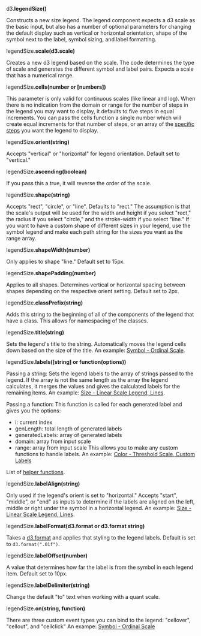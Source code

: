 d3.**legendSize()**

Constructs a new size legend. The legend component expects a d3 scale as the basic input, but also has a number of optional parameters for changing the default display such as vertical or horizontal orientation, shape of the symbol next to the label, symbol sizing, and label formatting.

legendSize.**scale(d3.scale)**

Creates a new d3 legend based on the scale. The code determines the type of scale and generates the different symbol and label pairs. Expects a scale that has a numerical range.

legendSize.**cells(number or [numbers])**

This parameter is only valid for continuous scales (like linear and log). When there is no indication from the domain or range for the number of steps in the legend you may want to display, it defaults to five steps in equal increments. You can pass the cells function a single number which will create equal increments for that number of steps, or an array of the [specific steps](#color-linear-custom) you want the legend to display.

legendSize.**orient(string)**

Accepts "vertical" or "horizontal" for legend orientation. Default set to "vertical."

legendSize.**ascending(boolean)**

If you pass this a true, it will reverse the order of the scale.

legendSize.**shape(string)**

Accepts "rect", "circle", or "line". Defaults to "rect." The assumption is that the scale's output will be used for the width and height if you select "rect," the radius if you select "circle," and the stroke-width if you select "line." If you want to have a custom shape of different sizes in your legend, use the symbol legend and make each path string for the sizes you want as the range array.

legendSize.**shapeWidth(number)**

Only applies to shape "line." Default set to 15px.

legendSize.**shapePadding(number)**

Applies to all shapes. Determines vertical or horizontal spacing between shapes depending on the respective orient setting. Default set to 2px.

legendSize.**classPrefix(string)**

Adds this string to the beginning of all of the components of the legend that have a class. This allows for namespacing of the classes.

legendSize.**title(string)**

Sets the legend's title to the string. Automatically moves the legend cells down based on the size of the title. An example: [Symbol - Ordinal Scale](#symbol-ordinal).

legendSize.**labels([string] or function(options))**

Passing a string:
Sets the legend labels to the array of strings passed to the legend. If the array is not the same length as the array the legend calculates, it merges the values and gives the calculated labels for the remaining items. An example: [Size - Linear Scale Legend, Lines](#size-line).

Passing a function:
This function is called for each generated label and gives you the options:
- i: current index
- genLength: total length of generated labels
- generatedLabels: array of generated labels
- domain: array from input scale
- range: array from input scale
This allows you to make any custom functions to handle labels. An example: [Color - Threshold Scale, Custom Labels](#color-threshold)

List of [helper functions](#helpers).


legendSize.**labelAlign(string)**

Only used if the legend's orient is set to "horizontal." Accepts "start", "middle", or "end" as inputs to determine if the labels are aligned on the left, middle or right under the symbol in a horizontal legend. An example: [Size - Linear Scale Legend, Lines](#size-line).

legendSize.**labelFormat(d3.format or d3.format string)**


Takes a [d3.format](https://github.com/mbostock/d3/wiki/Formatting) and applies that styling to the legend labels. Default is set to `d3.format(".01f")`.

legendSize.**labelOffset(number)**

A value that determines how far the label is from the symbol in each legend item. Default set to 10px.

legendSize.**labelDelimiter(string)**

Change the default "to" text when working with a quant scale.

legendSize.**on(string, function)**

There are three custom event types you can bind to the legend: "cellover", "cellout", and "cellclick" An exampe: [Symbol - Ordinal Scale](#symbol-ordinal)

